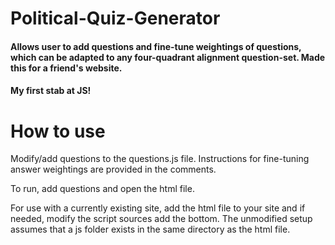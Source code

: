# Political-Quiz-Generator
#### Allows user to add questions and fine-tune weightings of questions, which can be adapted to any four-quadrant alignment question-set. Made this for a friend's website.
#### My first stab at JS!

# How to use
Modify/add questions to the questions.js file. Instructions for fine-tuning answer weightings are provided in the comments.

To run, add questions and open the html file.

For use with a currently existing site, add the html file to your site and if needed, modify the script sources add the bottom. The unmodified setup assumes that a js folder exists in the same directory as the html file.

